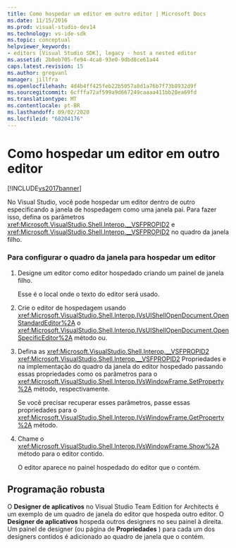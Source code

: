 ```yaml
---
title: Como hospedar um editor em outro editor | Microsoft Docs
ms.date: 11/15/2016
ms.prod: visual-studio-dev14
ms.technology: vs-ide-sdk
ms.topic: conceptual
helpviewer_keywords:
- editors [Visual Studio SDK], legacy - host a nested editor
ms.assetid: 2b0eb705-fe94-4ca8-93e0-9dbd8ce61a44
caps.latest.revision: 15
ms.author: gregvanl
manager: jillfra
ms.openlocfilehash: 4d4b4ff425feb22b5057a8d1a76b7f73b8932d9f
ms.sourcegitcommit: 6cfffa72af599a9d667249caaaa411bb28ea69fd
ms.translationtype: MT
ms.contentlocale: pt-BR
ms.lasthandoff: 09/02/2020
ms.locfileid: "68204176"
---
```

# <a name="how-to-host-an-editor-in-another-editor"></a>Como hospedar um editor em outro editor
[!INCLUDE[vs2017banner](../includes/vs2017banner.md)]

No Visual Studio, você pode hospedar um editor dentro de outro especificando a janela de hospedagem como uma janela pai. Para fazer isso, defina os parâmetros <xref:Microsoft.VisualStudio.Shell.Interop.__VSFPROPID2> e <xref:Microsoft.VisualStudio.Shell.Interop.__VSFPROPID2> no quadro da janela filho.  
  
### <a name="to-set-up-the-window-frame-to-host-an-editor"></a>Para configurar o quadro da janela para hospedar um editor  
  
1. Designe um editor como editor hospedado criando um painel de janela filho.  
  
     Esse é o local onde o texto do editor será usado.  
  
2. Crie o editor de hospedagem usando <xref:Microsoft.VisualStudio.Shell.Interop.IVsUIShellOpenDocument.OpenStandardEditor%2A> o <xref:Microsoft.VisualStudio.Shell.Interop.IVsUIShellOpenDocument.OpenSpecificEditor%2A> método ou.  
  
3. Defina as <xref:Microsoft.VisualStudio.Shell.Interop.__VSFPROPID2> <xref:Microsoft.VisualStudio.Shell.Interop.__VSFPROPID2> Propriedades e na implementação do quadro da janela do editor hospedado passando essas propriedades como os parâmetros para o <xref:Microsoft.VisualStudio.Shell.Interop.IVsWindowFrame.SetProperty%2A> método, respectivamente.  
  
     Se você precisar recuperar esses parâmetros, passe essas propriedades para o <xref:Microsoft.VisualStudio.Shell.Interop.IVsWindowFrame.GetProperty%2A> método.  
  
4. Chame o <xref:Microsoft.VisualStudio.Shell.Interop.IVsWindowFrame.Show%2A> método para o editor contido.  
  
     O editor aparece no painel hospedado do editor que o contém.  
  
## <a name="robust-programming"></a>Programação robusta  
 O **Designer de aplicativos** no Visual Studio Team Edition for Architects é um exemplo de um quadro de janela do editor que hospeda outro editor. O **Designer de aplicativos** hospeda outros designers no seu painel à direita. Um painel de designer (ou página de **Propriedades** ) para cada um dos designers contidos é adicionado ao quadro de janela que o contém.
